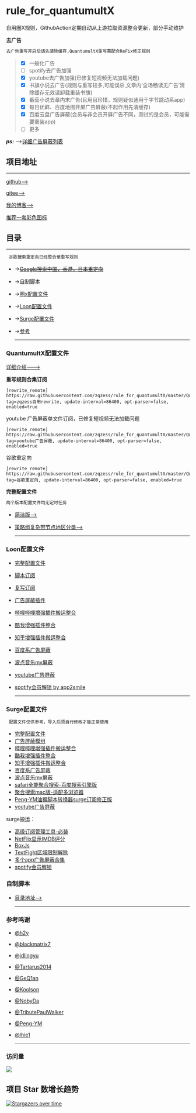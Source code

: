 # rule_for_quantumultX
自用圈X规则，GithubAction定期自动从上游拉取资源整合更新，部分手动维护

**去广告**

```ruby
去广告重写开启后请先清除缓存,QuantumultX重写需配合ReFix修正规则
```
 > - [x] 一般化广告
 > - [ ] spotify去广告加强
 > - [x] youtube去广告加强(已修复短视频无法加载问题)
 > - [x] 书旗小说去广告(规则与重写较多,可能误杀,文章内‘全场畅读无广告’清除缓存无效请卸载重装书旗)
 > - [x] 番茄小说去章内末广告(且用且珍惜，规则疑似通用于字节跳动系app)
 > - [x] 每日优鲜、百度地图开屏广告屏蔽(不起作用先清缓存)
 > - [x] 百度云盘广告屏蔽(会员与非会员开屏广告不同，测试的是会员，可能需要重装app)
 > - [ ] 更多

***ps:***
-->[详细广告屏蔽列表](https://github.com/zqzess/rule_for_quantumultX/blob/master/AdBlockList.md)
## 项目地址

---------------------
[github-->](https://github.com/zqzess/rule_for_quantumultX)

[gitee-->](https://gitee.com/zqzess/rule_for_quantumult-x)

[我的博客-->](https://www.whitemoon.top)

[推荐一套彩色图标](https://github.com/Semporia/Hand-Painted-icon)


## 目录
------------------------
```ruby
 谷歌搜索重定向已经整合至重写规则
```
- ->~~[Google搜索中国，香港，日本重定向](./谷歌搜索重定向.md)~~
- ->[自制脚本](#自制脚本)
- ->[圈x配置文件](#QuantumultX配置文件)
- ->[Loon配置文件](#Loon配置文件)
- ->[Surge配置文件](#Surge配置文件)
- ->[参考](#参考)
  
    -------------------------------
### QuantumultX配置文件

[详细介绍--->](https://github.com/zqzess/rule_for_quantumultX/tree/master/QuantumultX)

**重写规则合集订阅**

```
[rewrite_remote]
https://raw.githubusercontent.com/zqzess/rule_for_quantumultX/master/QuantumultX/rewrite/MyRewrite.conf, tag=zqzess自用rewrite, update-interval=86400, opt-parser=false, enabled=true
```
youtube 广告屏蔽单文件订阅，已修复短视频无法加载问题
```
[rewrite_remote]
https://raw.githubusercontent.com/zqzess/rule_for_quantumultX/master/QuantumultX/rewrite/youtube.qxrewrite, tag=youtube广告屏蔽, update-interval=86400, opt-parser=false, enabled=true
```
谷歌重定向
```
[rewrite_remote]
https://raw.githubusercontent.com/zqzess/rule_for_quantumultX/master/QuantumultX/rewrite/googleRedirect.qxrewrite, tag=谷歌重定向, update-interval=86400, opt-parser=false, enabled=true
```

**完整配置文件**
```ruby
两个版本配置文件均无定时任务
```

- [简洁版-->](https://raw.githubusercontent.com/zqzess/rule_for_quantumultX/master/QuantumultX/zqzess_lite.conf)

- [策略组复杂带节点地区分类-->](https://raw.githubusercontent.com/zqzess/rule_for_quantumultX/master/QuantumultX/zqzess.conf)

    --------------------
### Loon配置文件
- [完整配置文件](https://raw.githubusercontent.com/zqzess/rule_for_quantumultX/master/Loon/zqzess_Loon.conf)
- [脚本订阅](https://raw.githubusercontent.com/zqzess/rule_for_quantumultX/master/Loon/js/js.conf)
- [复写订阅](https://raw.githubusercontent.com/zqzess/rule_for_quantumultX/master/Loon/Rewrite/zqzess_Rewrite.conf)
- [广告屏蔽插件](https://raw.githubusercontent.com/zqzess/rule_for_quantumultX/master/Loon/Plugin/AdBlock.plugin)
- [哔哩哔哩增强插件搬运整合](https://raw.githubusercontent.com/zqzess/rule_for_quantumultX/master/Loon/Plugin/bilibili.plugin)
- [酷我增强插件整合](https://raw.githubusercontent.com/zqzess/rule_for_quantumultX/master/Loon/Plugin/kuwo.plugin)
- [知乎增强插件搬运整合](https://raw.githubusercontent.com/zqzess/rule_for_quantumultX/master/Loon/Plugin/zhihu.plugin)
- [百度系广告屏蔽](https://raw.githubusercontent.com/zqzess/rule_for_quantumultX/master/Loon/Plugin/BaiduAdBlock.plugin)
- [波点音乐mv屏蔽](https://raw.githubusercontent.com/zqzess/rule_for_quantumultX/master/Loon/Plugin/bodianMusic.plugin)
- [youtube广告屏蔽](https://raw.githubusercontent.com/zqzess/rule_for_quantumultX/master/Loon/Plugin/YouTubeAd.plugin)
- [spotify会员解锁 by app2smile](https://raw.githubusercontent.com/app2smile/rules/master/plugin/spotify.plugin)

    -----------------
### Surge配置文件
```ruby
 配置文件仅供参考，导入后须自行修改才能正常使用
```
- [完整配置文件](https://raw.githubusercontent.com/zqzess/rule_for_quantumultX/master/Surge/zqzess_surge.conf)
- [广告屏蔽模组](https://raw.githubusercontent.com/zqzess/rule_for_quantumultX/master/Surge/Module/AdBlock.sgmodule)
- [哔哩哔哩增强插件搬运整合](https://raw.githubusercontent.com/zqzess/rule_for_quantumultX/master/Surge/Module/bilibili.sgmodule)
- [酷我增强插件整合](https://raw.githubusercontent.com/zqzess/rule_for_quantumultX/master/Surge/Module/kuwo.sgmodule)
- [知乎增强插件搬运整合](https://raw.githubusercontent.com/zqzess/rule_for_quantumultX/master/Surge/Module/zhihu.sgmodule)
- [百度系广告屏蔽](https://raw.githubusercontent.com/zqzess/rule_for_quantumultX/master/Surge/Module/BaiduAdBlock.sgmodule)
- [波点音乐mv屏蔽](https://raw.githubusercontent.com/zqzess/rule_for_quantumultX/master/Surge/Module/bodianMusic.sgmodule)
- [safari全能聚合搜索-百度搜索引擎版](https://raw.githubusercontent.com/zqzess/rule_for_quantumultX/master/Surge/Module/Qsearch.sgmodule)
- [聚合搜索mac版-适配多浏览器](https://raw.githubusercontent.com/zqzess/rule_for_quantumultX/master/Surge/Module/QsearchMac.sgmodule)
- [Peng-YM油猴脚本转换器surge订阅修正版](https://raw.githubusercontent.com/zqzess/rule_for_quantumultX/master/Surge/Module/GreasyFork.sgmodule)
- [youtube广告屏蔽](https://raw.githubusercontent.com/zqzess/rule_for_quantumultX/master/Surge/Module/YouTubeAd.sgmodule)
 
surge搬运：
- [高级订阅管理工具-必装](https://raw.githubusercontent.com/Peng-YM/Sub-Store/master/config/Surge.sgmodule)
- [NetFlix显示IMDB评分](https://kinta.ma/surge/netflix_rating.sgmodule)
- [BoxJs](https://raw.githubusercontent.com/chavyleung/scripts/master/box/rewrite/boxjs.rewrite.surge.sgmodule)
- [TextFight区域限制解除](https://raw.githubusercontent.com/NobyDa/Script/master/Surge/Module/TestFlightDownload.sgmodule)
- [多个app广告屏蔽合集](https://github.com/app2smile/rules/blob/master/module/ad.sgmodule)
- [spotify会员解锁](https://raw.githubusercontent.com/app2smile/rules/master/module/spotify.module)
### 自制脚本

- [目录地址-->](https://github.com/zqzess/rule_for_quantumultX/tree/master/js/Mine)

    ------------------
### 参考鸣谢
- [@h2y](https://github.com/h2y)
- [@blackmatrix7](https://github.com/blackmatrix7/ios_rule_script)
- [@jdlingyu](https://github.com/jdlingyu/ad-wars/blob/master/hosts)
- [@Tartarus2014](https://github.com/Tartarus2014/QuantumultX-Script)
- [@GeQ1an](https://github.com/GeQ1an/Rules/tree/master)
- [@Koolson](https://github.com/Koolson/Qure)
- [@NobyDa](https://github.com/NobyDa/Script)
- [@TributePaulWalker](https://github.com/TributePaulWalker/Profiles)
- [@Peng-YM](https://github.com/Peng-YM)
- [@lhie1](https://github.com/lhie1/Rules)

    -----------------
### 访问量

![](http://profile-counter.glitch.me/zqzess/count.svg)

## 项目 Star 数增长趋势

[![Stargazers over time](https://starchart.cc/zqzess/rule_for_quantumultX.svg)](https://starchart.cc/zqzess/rule_for_quantumultX)
